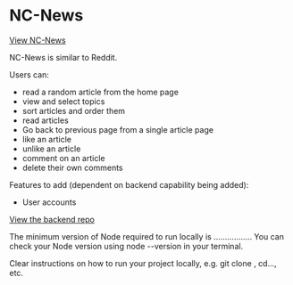 # NC-News

[View NC-News](https://euphonious-scone-36cbae.netlify.app/)

NC-News is similar to Reddit.

Users can:
<ul>
  <li>read a random article from the home page</li>
  <li>view and select topics</li>
  <li>sort articles and order them</li>
  <li>read articles</li>
  <li>Go back to previous page from a single article page</li>
  <li>like an article</li>
  <li>unlike an article</li>
  <li>comment on an article</li>
  <li>delete their own comments</li>
</ul>

Features to add (dependent on backend capability being added):
<ul>
  <li>User accounts</li>
</ul>

[View the backend repo](https://github.com/charlieBdev/nc_news)

The minimum version of Node required to run locally is ................. You can check your Node version using node --version in your terminal.

Clear instructions on how to run your project locally, e.g. git clone <repo-url>, cd..., etc.
